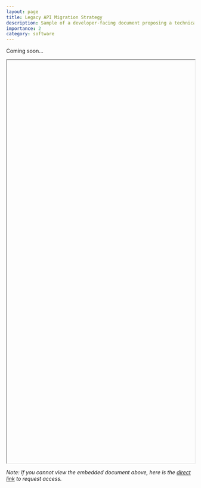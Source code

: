 ```yaml
---
layout: page
title: Legacy API Migration Strategy
description: Sample of a developer-facing document proposing a technical strategy for migrating a collection of API endpoints from a generalized legacy service to a microservice architecture
importance: 2
category: software
---
```


Coming soon...

<iframe src="" width="100%" height="1080px" allow="autoplay"></iframe>

_Note: If you cannot view the embedded document above, here is the [direct link](#) to request access._

